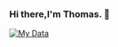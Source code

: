 ### Hi there,I'm Thomas. 👋

<!--
**bochili/bochili** is a ✨ _special_ ✨ repository because its `README.md` (this file) appears on your GitHub profile.

Here are some ideas to get you started:

- 🔭 I’m currently working on ...
- 🌱 I’m currently learning ...
- 👯 I’m looking to collaborate on ...
- 🤔 I’m looking for help with ...
- 💬 Ask me about ...
- 📫 How to reach me: ...
- 😄 Pronouns: ...
- ⚡ Fun fact: ...
-->
[![My Data](https://github-readme-stats.vercel.app/api?username=bochili)]()

<!--<img src="https://github-readme-stats.vercel.app/api/top-langs?username=bochili&locale=en&layout=compact&card_width=440&hide_title=false&langs_count=8&hide_border=false&order=2&custom_title=Code%20with..." height="195px" alt="languages graph"  />-->
